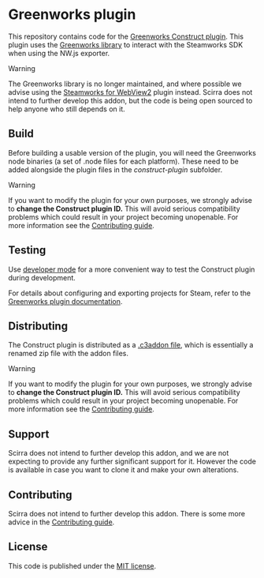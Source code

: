 # Greenworks plugin
This repository contains code for the [Greenworks Construct plugin](https://www.construct.net/en/make-games/addons/84/greenworks). This plugin uses the [Greenworks library](https://github.com/greenheartgames/greenworks) to interact with the Steamworks SDK when using the NW.js exporter.

> [!WARNING]
> The Greenworks library is no longer maintained, and where possible we advise using the [Steamworks for WebView2](https://github.com/Scirra/Construct-Plugin-Steamworks) plugin instead. Scirra does not intend to further develop this addon, but the code is being open sourced to help anyone who still depends on it.

## Build

Before building a usable version of the plugin, you will need the Greenworks node binaries (a set of .node files for each platform). These need to be added alongside the plugin files in the *construct-plugin* subfolder.

> [!WARNING]
> If you want to modify the plugin for your own purposes, we strongly advise to **change the Construct plugin ID.** This will avoid serious compatibility problems which could result in your project becoming unopenable. For more information see the [Contributing guide](CONTRIBUTING.md).

## Testing

Use [developer mode](https://www.construct.net/en/make-games/manuals/addon-sdk/guide/using-developer-mode) for a more convenient way to test the Construct plugin during development.

For details about configuring and exporting projects for Steam, refer to the [Greenworks plugin documentation](https://www.construct.net/en/make-games/addons/84/greenworks/documentation).

## Distributing

The Construct plugin is distributed as a [.c3addon file](https://www.construct.net/en/make-games/manuals/addon-sdk/guide/c3addon-file), which is essentially a renamed zip file with the addon files.

> [!WARNING]
> If you want to modify the plugin for your own purposes, we strongly advise to **change the Construct plugin ID.** This will avoid serious compatibility problems which could result in your project becoming unopenable. For more information see the [Contributing guide](CONTRIBUTING.md).

## Support

Scirra does not intend to further develop this addon, and we are not expecting to provide any further significant support for it. However the code is available in case you want to clone it and make your own alterations.

## Contributing

Scirra does not intend to further develop this addon. There is some more advice in the [Contributing guide](CONTRIBUTING.md).

## License

This code is published under the [MIT license](LICENSE).